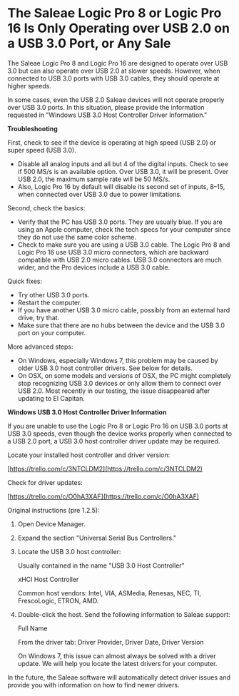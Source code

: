 # The Saleae Logic Pro 8 or Logic Pro 16 Is Only Operating over USB 2.0 on a USB 3.0 Port, or Any Sale

The Saleae Logic Pro 8 and Logic Pro 16 are designed to operate over USB 3.0 but can also operate over USB 2.0 at slower speeds. However, when connected to USB 3.0 ports with USB 3.0 cables, they should operate at higher speeds.

In some cases, even the USB 2.0 Saleae devices will not operate properly over USB 3.0 ports. In this situation, please provide the information requested in "Windows USB 3.0 Host Controller Driver Information."

**Troubleshooting**

First, check to see if the device is operating at high speed \(USB 2.0\) or super speed \(USB 3.0\).

* Disable all analog inputs and all but 4 of the digital inputs. Check to see if 500 MS/s is an available option. Over USB 3.0, it will be present. Over USB 2.0, the maximum sample rate will be 50 MS/s.
* Also, Logic Pro 16 by default will disable its second set of inputs, 8–15, when connected over USB 3.0 due to power limitations.

Second, check the basics:

* Verify that the PC has USB 3.0 ports. They are usually blue. If you are using an Apple computer, check the tech specs for your computer since they do not use the same color scheme.
* Check to make sure you are using a USB 3.0 cable. The Logic Pro 8 and Logic Pro 16 use USB 3.0 micro connectors, which are backward compatible with USB 2.0 micro cables. USB 3.0 connectors are much wider, and the Pro devices include a USB 3.0 cable.

Quick fixes:

* Try other USB 3.0 ports.
* Restart the computer.
* If you have another USB 3.0 micro cable, possibly from an external hard drive, try that.
* Make sure that there are no hubs between the device and the USB 3.0 port on your computer.

More advanced steps:

* On Windows, especially Windows 7, this problem may be caused by older USB 3.0 host controller drivers. See below for details.
* On OSX, on some models and versions of OSX, the PC might completely stop recognizing USB 3.0 devices or only allow them to connect over USB 2.0. Most recently in our testing, the issue disappeared after updating to El Capitan.

**Windows USB 3.0 Host Controller Driver Information**

If you are unable to use the Logic Pro 8 or Logic Pro 16 on USB 3.0 ports at USB 3.0 speeds, even though the device works properly when connected to a USB 2.0 port, a USB 3.0 host controller driver update may be required.

Locate your installed host controller and driver version:

[https://trello.com/c/3NTCLDM2](https://trello.com/c/3NTCLDM2)

Check for driver updates:

[https://trello.com/c/O0hA3XAF](https://trello.com/c/O0hA3XAF)

Original instructions \(pre 1.2.5\):

1. Open Device Manager.
2. Expand the section "Universal Serial Bus Controllers."
3. Locate the USB 3.0 host controller:

    Usually contained in the name "USB 3.0 Host Controller"

    xHCI Host Controller

    Common host vendors: Intel, VIA, ASMedia, Renesas, NEC, TI, FrescoLogic, ETRON, AMD.

4. Double-click the host. Send the following information to Saleae support:

    Full Name

    From the driver tab: Driver Provider, Driver Date, Driver Version

    On Windows 7, this issue can almost always be solved with a driver update. We will help you locate the latest drivers for your computer.

In the future, the Saleae software will automatically detect driver issues and provide you with information on how to find newer drivers.

